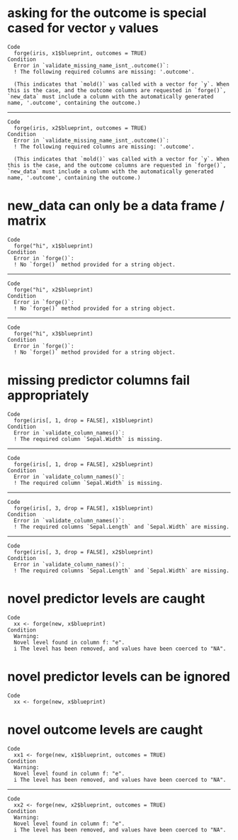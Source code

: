 # asking for the outcome is special cased for vector `y` values

    Code
      forge(iris, x1$blueprint, outcomes = TRUE)
    Condition
      Error in `validate_missing_name_isnt_.outcome()`:
      ! The following required columns are missing: '.outcome'.
      
      (This indicates that `mold()` was called with a vector for `y`. When this is the case, and the outcome columns are requested in `forge()`, `new_data` must include a column with the automatically generated name, '.outcome', containing the outcome.)

---

    Code
      forge(iris, x2$blueprint, outcomes = TRUE)
    Condition
      Error in `validate_missing_name_isnt_.outcome()`:
      ! The following required columns are missing: '.outcome'.
      
      (This indicates that `mold()` was called with a vector for `y`. When this is the case, and the outcome columns are requested in `forge()`, `new_data` must include a column with the automatically generated name, '.outcome', containing the outcome.)

# new_data can only be a data frame / matrix

    Code
      forge("hi", x1$blueprint)
    Condition
      Error in `forge()`:
      ! No `forge()` method provided for a string object.

---

    Code
      forge("hi", x2$blueprint)
    Condition
      Error in `forge()`:
      ! No `forge()` method provided for a string object.

---

    Code
      forge("hi", x3$blueprint)
    Condition
      Error in `forge()`:
      ! No `forge()` method provided for a string object.

# missing predictor columns fail appropriately

    Code
      forge(iris[, 1, drop = FALSE], x1$blueprint)
    Condition
      Error in `validate_column_names()`:
      ! The required column `Sepal.Width` is missing.

---

    Code
      forge(iris[, 1, drop = FALSE], x2$blueprint)
    Condition
      Error in `validate_column_names()`:
      ! The required column `Sepal.Width` is missing.

---

    Code
      forge(iris[, 3, drop = FALSE], x1$blueprint)
    Condition
      Error in `validate_column_names()`:
      ! The required columns `Sepal.Length` and `Sepal.Width` are missing.

---

    Code
      forge(iris[, 3, drop = FALSE], x2$blueprint)
    Condition
      Error in `validate_column_names()`:
      ! The required columns `Sepal.Length` and `Sepal.Width` are missing.

# novel predictor levels are caught

    Code
      xx <- forge(new, x$blueprint)
    Condition
      Warning:
      Novel level found in column f: "e".
      i The level has been removed, and values have been coerced to "NA".

# novel predictor levels can be ignored

    Code
      xx <- forge(new, x$blueprint)

# novel outcome levels are caught

    Code
      xx1 <- forge(new, x1$blueprint, outcomes = TRUE)
    Condition
      Warning:
      Novel level found in column f: "e".
      i The level has been removed, and values have been coerced to "NA".

---

    Code
      xx2 <- forge(new, x2$blueprint, outcomes = TRUE)
    Condition
      Warning:
      Novel level found in column f: "e".
      i The level has been removed, and values have been coerced to "NA".

